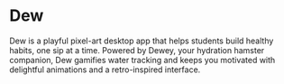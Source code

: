 # Dew

Dew is a playful pixel-art desktop app that helps students build healthy habits, one sip at a time. Powered by Dewey, your hydration hamster companion, Dew gamifies water tracking and keeps you motivated with delightful animations and a retro-inspired interface.

# 
